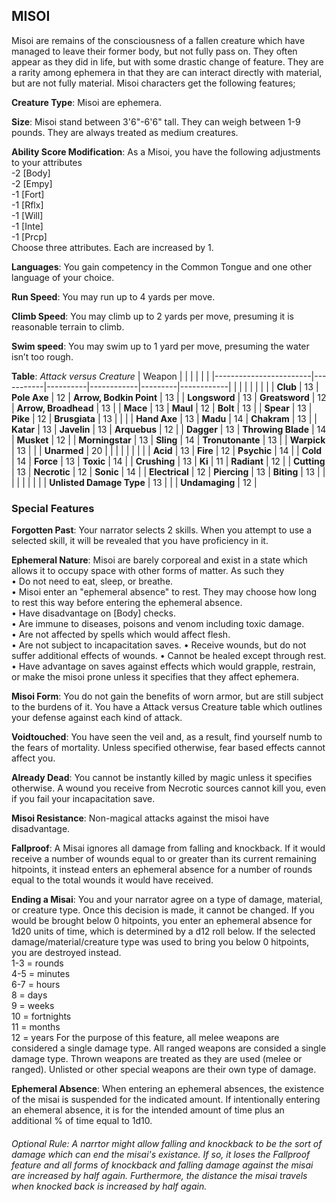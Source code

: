## MISOI
Misoi are remains of the consciousness of a fallen creature which have managed to leave their former body, but not fully pass on. They often appear as they did in life, but with some drastic change of feature. They are a rarity among ephemera in that they are can interact directly with material, but are not fully material. Misoi characters get the following features;

**Creature Type**: Misoi are ephemera.

**Size**: Misoi stand between 3'6"-6'6" tall. They can weigh between 1-9 pounds. They are always treated as medium creatures.

**Ability Score Modification**: As a Misoi, you have the following adjustments to your attributes  
-2 [Body]  
-2 [Empy]  
-1 [Fort]  
-1 [Rflx]  
-1 [Will]  
-1 [Inte]  
-1 [Prcp]  
Choose three attributes. Each are increased by 1.

**Languages**: You gain competency in the Common Tongue and one other language of your choice.

**Run Speed**: You may run up to 4 yards per move.

**Climb Speed**: You may climb up to 2 yards per move, presuming it is reasonable terrain to climb.

**Swim speed**: You may swim up to 1 yard per move, presuming the water isn’t too rough.

**Table**: *Attack versus Creature*
| Weapon                 |          |            |         |            |         |
|------------------------|-----------|----------|------------|---------|------------|
|                        |          |            |         |            |         |
| **Club**                   | 13   | **Pole Axe** | 12     | **Arrow, Bodkin Point**    | 13    |
| **Longsword**              | 13    | **Greatsword** | 12     | **Arrow, Broadhead**    | 13    |
| **Mace**                   | 13    | **Maul** | 12     | **Bolt** | 13    |
| **Spear**                  | 13     | **Pike** | 12     | **Brusgiata** | 13     |  |     |
| **Hand Axe**               | 13     | **Madu** | 14     | **Chakram** | 13    |
| **Katar**                  | 13     | **Javelin** | 13    | **Arquebus** | 12    |
| **Dagger**                 | 13     | **Throwing Blade** | 14   | **Musket** | 12    |
| **Morningstar**            | 13     | **Sling** | 14    | **Tronutonante** | 13    |
| **Warpick**                | 13     |   |    | **Unarmed** |  20 |
|                        |           |          |            |         |            |
| **Acid**                   | 13     | **Fire** | 12     | **Psychic** | 14     |
| **Cold**                   | 14     | **Force** | 13     | **Toxic**  | 14     |
| **Crushing**               | 13     | **Ki** | 11     | **Radiant** | 12     |
| **Cutting**                | 13     | **Necrotic** | 12     | **Sonic** | 14    |
| **Electrical**             | 12     | **Piercing** | 13     | **Biting** | 13    |
|                        |           |          |            |         |            |
| **Unlisted Damage Type** | 13 |   |    | **Undamaging** | 12 |


### Special Features

**Forgotten Past**: Your narrator selects 2 skills. When you attempt to use a selected skill, it will be revealed that you have proficiency in it.

**Ephemeral Nature**: Misoi are barely corporeal and exist in a state which allows it to occupy space with other forms of matter. As such they   
 • Do not need to eat, sleep, or breathe.  
 • Misoi enter an "ephemeral absence" to rest. They may choose how long to rest this way before entering the ephemeral absence.  
 • Have disadvantage on [Body] checks.  
 • Are immune to diseases, poisons and venom including toxic damage.  
 • Are not affected by spells which would affect flesh.  
 • Are not subject to incapacitation saves.
 • Receive wounds, but do not suffer additional effects of wounds.
 • Cannot be healed except through rest.
 • Have advantage on saves against effects which would grapple, restrain, or make the misoi prone unless it specifies that they affect ephemera.

**Misoi Form**: You do not gain the benefits of worn armor, but are still subject to the burdens of it. You have a Attack versus Creature table which outlines your defense against each kind of attack.

**Voidtouched**: You have seen the veil and, as a result, find yourself numb to the fears of mortality. Unless specified otherwise, fear based effects cannot affect you.

**Already Dead**: You cannot be instantly killed by magic unless it specifies otherwise. A wound you receive from Necrotic sources cannot kill you, even if you fail your incapacitation save.

**Misoi Resistance**: Non-magical attacks against the misoi have disadvantage. 

**Fallproof**: A Misai ignores all damage from falling and knockback. If it would receive a number of wounds equal to or greater than its current remaining hitpoints, it instead enters an ephemeral absence for a number of rounds equal to the total wounds it would have received.

**Ending a Misai**: You and your narrator agree on a type of damage, material, or creature type. Once this decision is made, it cannot be changed. If you would be brought below 0 hitpoints, you enter an ephemeral absence for 1d20 units of time, which is determined by a d12 roll below. If the selected damage/material/creature type was used to bring you below 0 hitpoints, you are destroyed instead.  
1-3 = rounds  
4-5 = minutes  
6-7 = hours  
8 = days  
9 = weeks  
10 = fortnights  
11 = months  
12 = years
For the purpose of this feature, all melee weapons are considered a single damage type. All ranged weapons are consided a single damage type. Thrown weapons are treated as they are used (melee or ranged). Unlisted or other special weapons are their own type of damage.

**Ephemeral Absence**: When entering an ephemeral absences, the existence of the misai is suspended for the indicated amount. If intentionally entering an ehemeral absence, it is for the intended amount of time plus an additional % of time equal to 1d10.

###### Optional Rule: A narrtor might allow falling and knockback to be the sort of damage which can end the misai's existance. If so, it loses the Fallproof feature and all forms of knockback and falling damage against the misai are increased by half again. Furthermore, the distance the misai travels when knocked back is increased by half again.
